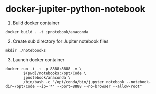 # docker-jupiter-python-notebook

1. Build docker container
```
docker build . -t jpnotebook/anaconda
```

2. Create sub directory for Jupiter notebook files
```
mkdir ./noteboooks 
```
3. Launch docker container
```
docker run -i -t -p 8888:8888 -v \
        $(pwd)/notebooks:/opt/Code \
        jpnotebook/anaconda \
        /bin/bash -c "/opt/conda/bin/jupyter notebook --notebook-dir=/opt/Code --ip='*' --port=8888 --no-browser --allow-root"
```
